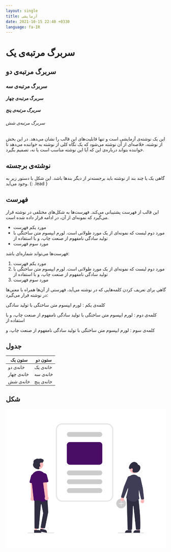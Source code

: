 ```yaml
---
layout: single
title: آزمایشی
date: 2021-10-15 22:40 +0330
language: fa-IR
---
```

# سربرگ مرتبه‌ی یک
## سربرگ مرتبه‌ی دو
### سربرگ مرتبه‌ی سه
#### سربرگ مرتبه‌ی چهار
##### سربرگ مرتبه‌ی پنج
###### سربرگ مرتبه‌ی شش

این یک نوشته‌ی آزمایشی است و تنها قابلیت‌های این قالب را نشان می‌دهد. در این بخش از نوشته، خلاصه‌ای از آن نوشته می‌شود که یک نگاه کلی از نوشته به خواننده می‌دهد تا خواننده بتواند درباره‌ی این که آیا این نوشته مناسب است یا نه، تصمیم بگیرد.

## نوشته‌ی برجسته

گاهی یک یا چند بند از نوشته باید برجسته‌تر از دیگر بندها باشد. این شکل با دستور زیر به وجود می‌آید.
{: .lead }

## فهرست

این قالب از فهرست پشتیبانی می‌کند. فهرست‌ها به شکل‌های مختلفی در نوشته قرار می‌گیرد که نمونه‌ای از آن، در ادامه قرار داده شده است.
- مورد یکم فهرست
- مورد دوم لیست که نمونه‌ای از یک مورد طولانی است. لورم ایپسوم متن ساختگی با تولید سادگی نامفهوم از صنعت چاپ، و با استفاده از 
- مورد سوم فهرست

فهرست‌ها می‌تواند شماره‌ای باشد:
1. مورد یکم فهرست
2. مورد دوم لیست که نمونه‌ای از یک مورد طولانی است. لورم ایپسوم متن ساختگی با تولید سادگی نامفهوم از صنعت چاپ، و با استفاده از 
3. مورد سوم فهرست

گاهی برای تعریف کردن کلمه‌هایی که در نوشته می‌آید، فهرستی از آن‌ها همراه با معنی‌ها در نوشته قرار می‌گیرد:

کلمه‌ی یکم
: لورم ایپسوم متن ساختگی با تولید سادگی 

کلمه‌ی دوم
: لورم ایپسوم متن ساختگی با تولید سادگی نامفهوم از صنعت چاپ، و با استفاده از 

کلمه‌ی سوم
: لورم ایپسوم متن ساختگی با تولید سادگی نامفهوم از صنعت چاپ، و 

## جدول

| ستون یک | ستون دو |
|-----------|-----------|
| خانه‌ی دو | خانه‌ی یک |
| خانه‌ی چهار | خانه‌ی سه |
| خانه‌ی شش | خانه‌ی پنج |

## شکل
![My helpful screenshot](/assets/img/sample-image.png)